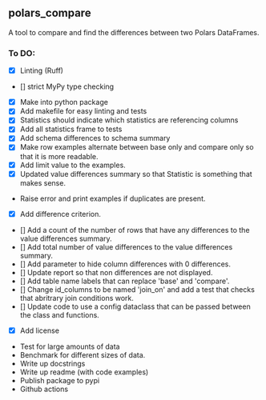 ## polars_compare

A tool to compare and find the differences between two Polars DataFrames. 


### To DO:
- [x] Linting (Ruff)
- [] strict MyPy type checking
- [x] Make into python package
- [x] Add makefile for easy linting and tests
- [x] Statistics should indicate which statistics are referencing columns
- [x] Add all statistics frame to tests
- [x] Add schema differences to schema summary
- [x] Make row examples alternate between base only and compare only so that it is more readable.
- [x] Add limit value to the examples.
- [x] Updated value differences summary so that Statistic is something that makes sense.
- Raise error and print examples if duplicates are present.
- [x] Add difference criterion.
- [] Add a count of the number of rows that have any differences to the value differences summary.
- [] Add total number of value differences to the value differences summary.
- [] Add parameter to hide column differences with 0 differences.
- [] Update report so that non differences are not displayed.
- [] Add table name labels that can replace 'base' and 'compare'.
- [] Change id_columns to be named 'join_on' and add a test that checks that abritrary join conditions work.
- [] Update code to use a config dataclass that can be passed between the class and functions.
- [x] Add license
- Test for large amounts of data
- Benchmark for different sizes of data.
- Write up docstrings
- Write up readme (with code examples)
- Publish package to pypi
- Github actions
